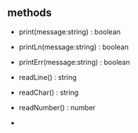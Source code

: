
methods
--------
- print(message:string) : boolean

- printLn(message:string) : boolean

- printErr(message:string) : boolean

- readLine() : string

- readChar() : string

- readNumber() : number

- 

